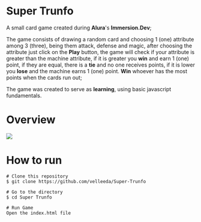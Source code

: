 # Super Trunfo

A small card game created during **Alura**'s **Immersion.Dev**; <br />

The game consists of drawing a random card and choosing 1 (one) attribute among 3 (three), being them attack, defense and magic, after choosing the attribute just click on the **Play** button, the game will check if your attribute is greater than the machine attribute, if it is greater you **win** and earn 1 (one) point, if they are equal, there is a **tie** and no one receives points, if it is lower you **lose** and the machine earns 1 (one) point. **Win** whoever has the most points when the cards run out; <br />

The game was created to serve as **learning**, using basic javascript fundamentals.

# Overview

![](./gifs/default.gif)

# How to run

```
# Clone this repository
$ git clone https://github.com/velleeda/Super-Trunfo

# Go to the directory
$ cd Super Trunfo

# Run Game
Open the index.html file
```
